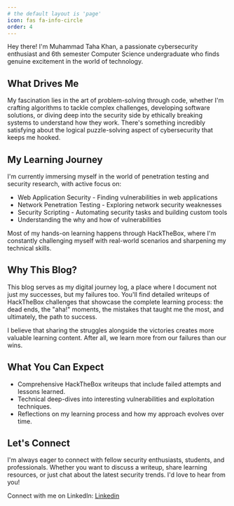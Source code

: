 ```yaml
---
# the default layout is 'page'
icon: fas fa-info-circle
order: 4
---
```


Hey there! I'm Muhammad Taha Khan, a passionate cybersecurity enthusiast and 6th semester Computer Science undergraduate who finds genuine excitement in the world of technology.

## What Drives Me

My fascination lies in the art of problem-solving through code, whether I'm crafting algorithms to tackle complex challenges, developing software solutions, or diving deep into the security side by ethically breaking systems to understand how they work. There's something incredibly satisfying about the logical puzzle-solving aspect of cybersecurity that keeps me hooked.

## My Learning Journey

I'm currently immersing myself in the world of penetration testing and security research, with active focus on:

- Web Application Security - Finding vulnerabilities in web applications
- Network Penetration Testing - Exploring network security weaknesses
- Security Scripting - Automating security tasks and building custom tools
- Understanding the why and how of vulnerabilities

Most of my hands-on learning happens through HackTheBox, where I'm constantly challenging myself with real-world scenarios and sharpening my technical skills.

## Why This Blog?

This blog serves as my digital journey log, a place where I document not just my successes, but my failures too. You'll find detailed writeups of HackTheBox challenges that showcase the complete learning process: the dead ends, the "aha!" moments, the mistakes that taught me the most, and ultimately, the path to success.

I believe that sharing the struggles alongside the victories creates more valuable learning content. After all, we learn more from our failures than our wins.

## What You Can Expect

- Comprehensive HackTheBox writeups that include failed attempts and lessons learned.
- Technical deep-dives into interesting vulnerabilities and exploitation techniques.
- Reflections on my learning process and how my approach evolves over time.

## Let's Connect

I'm always eager to connect with fellow security enthusiasts, students, and professionals. Whether you want to discuss a writeup, share learning resources, or just chat about the latest security trends. I'd love to hear from you!

Connect with me on LinkedIn: [Linkedin](https://www.linkedin.com/in/mtahakhan05/)
